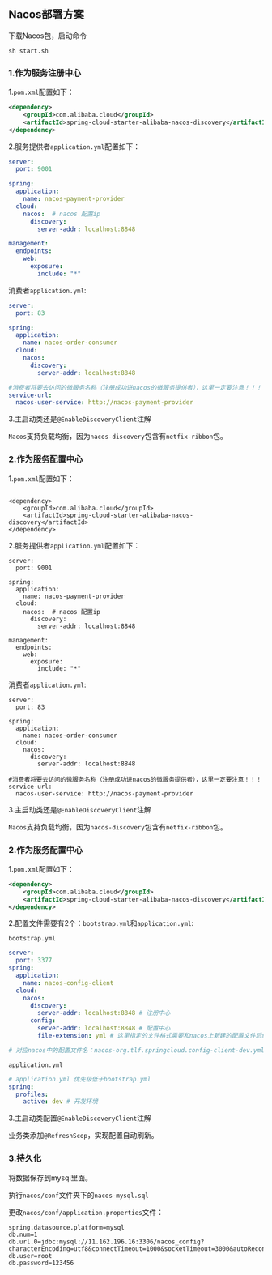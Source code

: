 ## Nacos部署方案

下载Nacos包，启动命令

```shell
sh start.sh
```



### 1.作为服务注册中心

1.`pom.xml`配置如下：

```xml
<dependency>
    <groupId>com.alibaba.cloud</groupId>
    <artifactId>spring-cloud-starter-alibaba-nacos-discovery</artifactId>
</dependency>
```

2.服务提供者`application.yml`配置如下：

```yml
server:
  port: 9001

spring:
  application:
    name: nacos-payment-provider
  cloud: 
    nacos:  # nacos 配置ip
      discovery:
        server-addr: localhost:8848

management:
  endpoints:
    web:
      exposure:
        include: "*"
```

消费者`application.yml`:

```yml
server:
  port: 83

spring:
  application:
    name: nacos-order-consumer
  cloud:
    nacos:
      discovery:
        server-addr: localhost:8848

#消费者将要去访问的微服务名称（注册成功进nacos的微服务提供者），这里一定要注意！！！
service-url:
  nacos-user-service: http://nacos-payment-provider
```

3.主启动类还是`@EnableDiscoveryClient`注解

`Nacos`支持负载均衡，因为`nacos-discovery`包含有`netfix-ribbon`包。



### 2.作为服务配置中心

1.`pom.xml`配置如下：

```text\

```

```
<dependency>
    <groupId>com.alibaba.cloud</groupId>
    <artifactId>spring-cloud-starter-alibaba-nacos-discovery</artifactId>
</dependency>
```

2.服务提供者`application.yml`配置如下：

```
server:
  port: 9001

spring:
  application:
    name: nacos-payment-provider
  cloud: 
    nacos:  # nacos 配置ip
      discovery:
        server-addr: localhost:8848

management:
  endpoints:
    web:
      exposure:
        include: "*"
```

消费者`application.yml`:

```
server:
  port: 83

spring:
  application:
    name: nacos-order-consumer
  cloud:
    nacos:
      discovery:
        server-addr: localhost:8848

#消费者将要去访问的微服务名称（注册成功进nacos的微服务提供者），这里一定要注意！！！
service-url:
  nacos-user-service: http://nacos-payment-provider
```

3.主启动类还是`@EnableDiscoveryClient`注解

`Nacos`支持负载均衡，因为`nacos-discovery`包含有`netfix-ribbon`包。



### 2.作为服务配置中心

1.`pom.xml`配置如下：

```xml
<dependency>
    <groupId>com.alibaba.cloud</groupId>
    <artifactId>spring-cloud-starter-alibaba-nacos-discovery</artifactId>
</dependency>
```

2.配置文件需要有2个：`bootstrap.yml`和`application.yml`:

`bootstrap.yml`

```yml
server:
  port: 3377
spring:
  application:
    name: nacos-config-client
  cloud:
    nacos:
      discovery:
        server-addr: localhost:8848 # 注册中心
      config:
        server-addr: localhost:8848 # 配置中心
        file-extension: yml # 这里指定的文件格式需要和nacos上新建的配置文件后缀相同，否则读不到

# 对应nacos中的配置文件名：nacos-org.tlf.springcloud.config-client-dev.yml
```

`application.yml`

```yml
# application.yml 优先级低于bootstrap.yml
spring:
  profiles:
    active: dev # 开发环境
```



3.主启动类配置`@EnableDiscoveryClient`注解

业务类添加`@RefreshScop`，实现配置自动刷新。



### 3.持久化

将数据保存到mysql里面。

执行`nacos/conf`文件夹下的`nacos-mysql.sql`

更改`nacos/conf/application.properties`文件：

```text
spring.datasource.platform=mysql
db.num=1
db.url.0=jdbc:mysql://11.162.196.16:3306/nacos_config?characterEncoding=utf8&connectTimeout=1000&socketTimeout=3000&autoReconnect=true
db.user=root
db.password=123456
```







